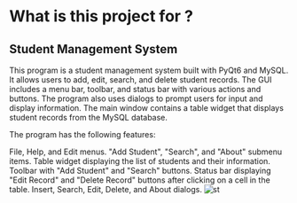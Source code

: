 # What is this project for ?

## Student Management System

This program is a student management system built with PyQt6 and MySQL.
It allows users to add, edit, search, and delete student records.
The GUI includes a menu bar, toolbar, and status bar with various actions and buttons. 
The program also uses dialogs to prompt users for input and display information. 
The main window contains a table widget that displays student records from the MySQL database.

The program has the following features:

File, Help, and Edit menus.
"Add Student", "Search", and "About" submenu items.
Table widget displaying the list of students and their information.
Toolbar with "Add Student" and "Search" buttons.
Status bar displaying "Edit Record" and "Delete Record" buttons after clicking on a cell in the table.
Insert, Search, Edit, Delete, and About dialogs.
![st](https://user-images.githubusercontent.com/77914588/235754518-713ac414-ae2f-4182-a809-7b3749e61689.PNG)
